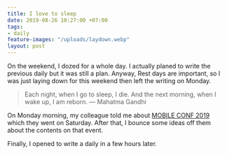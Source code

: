 ```yaml
---
title: I love to sleep
date: 2019-08-26 10:27:00 +07:00
tags:
- daily
feature-images: "/uploads/laydown.webp"
layout: post
---
```


On the weekend, I dozed for a whole day. I actually planed to write the previous daily but it was still a plan. Anyway, Rest days are important, so I was just laying down for this weekend then left the writing on Monday.

> Each night, when I go to sleep, I die. And the next morning, when I wake up, I am reborn. ― Mahatma Gandhi

On Monday morning, my colleague told me about [MOBILE CONF 2019](https://mobileconfth.com/) which they went on Saturday. After that, I bounce some ideas off them about the contents on that event.

Finally, I opened to write a daily in a few hours later.